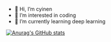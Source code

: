 - 👋 Hi, I’m cyinen
- 👀 I’m interested in coding
- 🌱 I’m currently learning deep learning

<!---
cyinen/cyinen is a ✨ special ✨ repository because its `README.md` (this file) appears on your GitHub profile.
You can click the Preview link to take a look at your changes.
--->
[![Anurag's GitHub stats](https://github-readme-stats.vercel.app/api?username=cyinen&count_private=true&show_icons=true&theme=radical)](https://github.com/anuraghazra/github-readme-stats)

